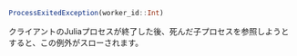 ```julia
ProcessExitedException(worker_id::Int)
```

クライアントのJuliaプロセスが終了した後、死んだ子プロセスを参照しようとすると、この例外がスローされます。
